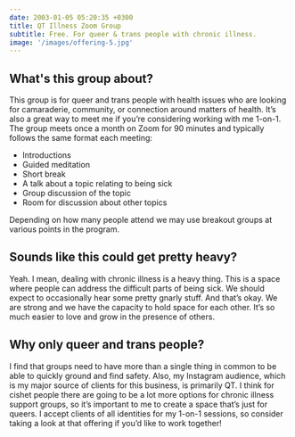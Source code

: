 ```yaml
---
date: 2003-01-05 05:20:35 +0300
title: QT Illness Zoom Group
subtitle: Free. For queer & trans people with chronic illness.
image: '/images/offering-5.jpg'
---
```


## What's this group about?

This group is for queer and trans people with health issues who are looking for camaraderie, community, or connection around matters of health. It’s also a great way to meet me if you’re considering working with me 1-on-1. The group meets once a month on Zoom for 90 minutes and typically follows the same format each meeting:

* Introductions
* Guided meditation
* Short break
* A talk about a topic relating to being sick
* Group discussion of the topic
* Room for discussion about other topics

Depending on how many people attend we may use breakout groups at various points in the program. 

## Sounds like this could get pretty heavy?

Yeah. I mean, dealing with chronic illness is a heavy thing. This is a space where people can address the difficult parts of being sick. We should expect to occasionally hear some pretty gnarly stuff. And that’s okay. We are strong and we have the capacity to hold space for each other. It’s so much easier to love and grow in the presence of others.

## Why only queer and trans people?

I find that groups need to have more than a single thing in common to be able to quickly ground and find safety. Also, my Instagram audience, which is my major source of clients for this business, is primarily QT. I think for cishet people there are going to be a lot more options for chronic illness support groups, so it’s important to me to create a space that’s just for queers. I accept clients of all identities for my 1-on-1 sessions, so consider taking a look at that offering if you’d like to work together!
